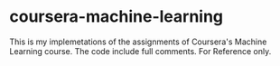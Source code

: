# coursera-machine-learning
This is my implemetations of the assignments of Coursera's Machine Learning course.
The code include full comments.
For Reference only.
